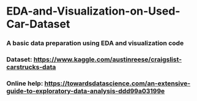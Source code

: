 # EDA-and-Visualization-on-Used-Car-Dataset
### A basic data preparation using EDA and visualization code
### Dataset: https://www.kaggle.com/austinreese/craigslist-carstrucks-data
### Online help: https://towardsdatascience.com/an-extensive-guide-to-exploratory-data-analysis-ddd99a03199e 
